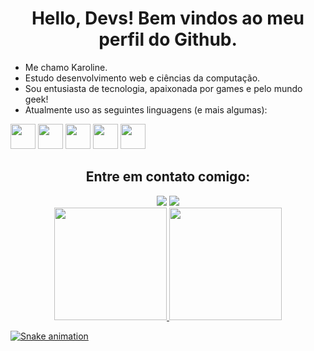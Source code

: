 <h1 align="center">Hello, Devs! Bem vindos ao meu perfil do Github.</h1>
<ul>
   <li>Me chamo Karoline.</li>
   <li>Estudo desenvolvimento web e ciências da computação.</li>
   <li>Sou entusiasta de tecnologia, apaixonada por games e pelo mundo geek! </li>
   <li>Atualmente uso as seguintes linguagens (e mais algumas):</li>
 </ul>
<div>
   <img src="https://cdn.jsdelivr.net/gh/devicons/devicon/icons/javascript/javascript-original.svg" width="40" height="40"/> 
   <img src="https://cdn.jsdelivr.net/gh/devicons/devicon/icons/html5/html5-original-wordmark.svg" width="40" height="40"/> 
   <img src="https://cdn.jsdelivr.net/gh/devicons/devicon/icons/css3/css3-original-wordmark.svg" width="40" height="40"/> 
   <img src="https://cdn.jsdelivr.net/gh/devicons/devicon/icons/c/c-original.svg"  width="40" height="40" /> 
   <img src="https://cdn.jsdelivr.net/gh/devicons/devicon/icons/python/python-original.svg"  width="40" height="40" />
</div>

<h2 align="center"><strong> Entre em contato comigo:</strong></h2>
<div align="center">
    <a href="https://www.linkedin.com/in/karolinealves2101/" target="_blank"><img src="https://img.shields.io/badge/-LinkedIn-%230077B5?style=for-the-badge&logo=linkedin&logoColor=white" target="_blank"></a>
    <a href = "mailto:alveskarol618@gmail.com"><img src="https://img.shields.io/badge/Gmail-D14836?style=for-the-badge&logo=gmail&logoColor=white" target="_blank"></a>
 </div>
 
<div align="center">
  <a href="https://github.com/Karol-Alves">
  <img height="180em" src="https://github-readme-stats.vercel.app/api?username=Karol-Alves&show_icons=true&theme=dracula"/>
  <img height="180em" src="https://github-readme-stats.vercel.app/api/top-langs/?username=Karol-Alves&layout=compact&theme=dracula"/>
</div>

   ![Snake animation](https://github.com/Karol-Alves/Karol-Alves/blob/output/github-contribution-grid-snake.svg)
 
